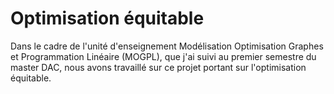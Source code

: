 # Optimisation équitable

Dans le cadre de l'unité d'enseignement Modélisation Optimisation Graphes et Programmation Linéaire (MOGPL),
que j'ai suivi au premier semestre du master DAC, nous avons travaillé sur ce projet portant sur l'optimisation
équitable.
